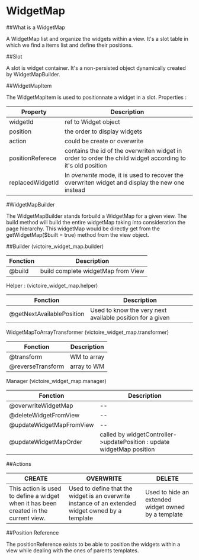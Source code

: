 # WidgetMap

##What is a WidgetMap

A WidgetMap list and organize the widgets within a view. It's a slot table in which we find a items list and define their positions.

##Slot

A slot is widget container.
It's a non-persisted object dynamically created by WidgetMapBuilder.

##WidgetMapItem

The WidgetMapItem is used to positionnate a widget in a slot.
Properties :

Property         | Description
---------------- | -------------
widgetId         | ref to Widget object
position         | the order to display widgets
action           | could be create or overwrite
positionReferece | contains the id of the overwriten widget in order to order the child widget according to it's old position
replacedWidgetId | In *overwrite* mode, it is used to recover the overwriten widget and display the new one instead

#WidgetMapBuilder

The WidgetMapBuilder stands forbuild a WidgetMap for a given view. The build method will build the entire widgetMap taking into consideration the page hierarchy. This widgetMap would be directly get from the getWidgetMap($built = true) method from the view object.

##Builder (victoire_widget_map.builder)

Fonction        | Description
---------------- | -------------  
@build | build complete widgetMap from View

Helper : (victoire_widget_map.helper)

Fonction        | Description
---------------- | -------------
@getNextAvailablePosition | Used to know the very next available position for a given

WidgetMapToArrayTransformer (victoire_widget_map.transformer)

Fonction          | Description
---------------- | -------------
@transform        | WM to array
 @reverseTransform | array to WM

Manager (victoire_widget_map.manager)

Fonction                 | Description
---------------- | -------------
@overwriteWidgetMap      | --
@deleteWidgetFromView    | --
@updateWidgetMapFromView | --
@updateWidgetMapOrder    | called by widgetController->updatePosition : update widgetMap position

##Actions

CREATE | OVERWRITE | DELETE
---------------- | ---------------- | -------------
This action is used to define a widget when it has been created in the current view. | Used to define that the widget is an overwrite instance of an extended widget owned by a template | Used to hide an extended widget owned by a template

##Position Reference

The positionReference exists to be able to position the widgets within a view while dealing with the ones of parents templates.


